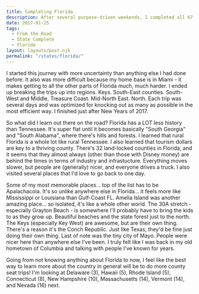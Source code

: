 ```yaml
---
title: Completing Florida
description: After several purpose-driven weekends, I completed all 67 counties of Florida! Here's some of my most- and least-favorite parts from the road.
date: 2017-01-25
tags:
  - From the Road
  - State Complete
  - Florida
layout: layouts/post.njk
permalink: "/states/florida/"
---	
```


<p>I started this journey with more uncertainty than anything else I had done before. It also was more difficult because my home base is in Miami - it makes getting to all the other parts of Florida much, much harder. I ended up breaking the trips up into regions. Keys. South-East counties. South-West and Middle. Treasure Coast. Mid-North East. North. Each trip was several days and was optimized for knocking out as many as possible in the most efficient way. I finished just after New Years of 2017.</p>

<p>So what did I learn out there on the road? Florida has a LOT less history than Tennessee. It's super flat until it becomes basically "South Georgia" and "South Alabama", where there's hills and forests. I learned that rural Florida is a whole lot like rural Tennessee. I also learned that tourism dollars are key to a thriving county. There's 32 land-locked counties in Florida, and it seems that they almost always (other than those with Disney money) are behind the times in terms of industry and infrastucture. Everything moves slower, but people are (generally) nicer, and everyone drives a truck. I also visited several places that I'd love to go back to one day.</p>

<p>Some of my most memorable places… top of the list has to be Apalachacola. It's so unlike anywhere else in Florida… it feels more like Mississippi or Louisiana than Gulf-Coast FL. Amelia Island was another amazing place… so isolated, it's like a whole other world. The 30A stretch - especially Grayton Beach - is somewhere I'll probably have to bring the kids to as they grow up. Beautiful beaches and the state forest just to the north. The Keys (especially Key West) are awesome, but are their own thing. There's a reason it's the Conch Republic. Just like Texas, they'd be fine just doing their own thing. Last of note was the tiny city of Mayo. People were nicer here than anywhere else I've been. I truly felt like I was back in my old hometown of Columbia and talking with people I've known for years.</p>

<p>Going from not knowing anything about Florida to now, I feel like the best way to learn more about the country in general will be to do more county seat trips! I'm looking at Delaware (3), Hawaii (5), Rhode Island (5), Connecticut (8), New Hampshire (10), Massachusetts (14), Vermont (14), and Nevada (16) next.</p>